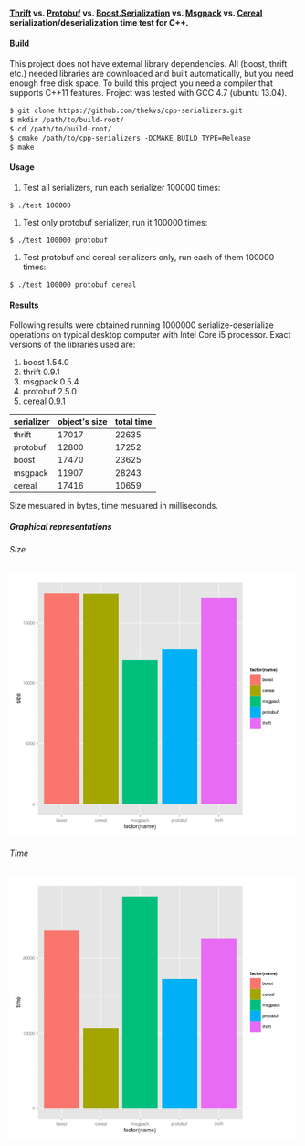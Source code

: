 #### [Thrift](http://thrift.apache.org/) vs. [Protobuf](https://code.google.com/p/protobuf/) vs. [Boost.Serialization](http://www.boost.org/libs/serialization) vs. [Msgpack](http://msgpack.org/) vs. [Cereal](http://uscilab.github.io/cereal/index.html) serialization/deserialization time test for C++.

#### Build
This project does not have external library dependencies. All (boost, thrift etc.) needed libraries are downloaded
and built automatically, but you need enough free disk space. To build this project you need a compiler that supports
C++11 features. Project was tested with GCC 4.7 (ubuntu 13.04).

```
$ git clone https://github.com/thekvs/cpp-serializers.git
$ mkdir /path/to/build-root/
$ cd /path/to/build-root/
$ cmake /path/to/cpp-serializers -DCMAKE_BUILD_TYPE=Release
$ make
```

#### Usage
1. Test all serializers, run each serializer 100000 times:
```
$ ./test 100000
```
1. Test only protobuf serializer, run it 100000 times:
```
$ ./test 100000 protobuf
```
1. Test protobuf and cereal serializers only, run each of them 100000 times:
```
$ ./test 100000 protobuf cereal
```

#### Results

Following results were obtained running 1000000 serialize-deserialize operations on typical desktop computer
with Intel Core i5 processor. Exact versions of the libraries used are:

1. boost 1.54.0
1. thrift 0.9.1
1. msgpack 0.5.4
1. protobuf 2.5.0
1. cereal 0.9.1

| serializer | object's size | total time |
| ---------- | ------------- | ---------- |
| thrift     | 17017         | 22635      |
| protobuf   | 12800         | 17252      |
| boost      | 17470         | 23625      |
| msgpack    | 11907         | 28243      |
| cereal     | 17416         | 10659      |

Size mesuared in bytes, time mesuared in milliseconds.

##### Graphical representations

###### Size

![Size](images/size.png)

###### Time

![Time](images/time.png)